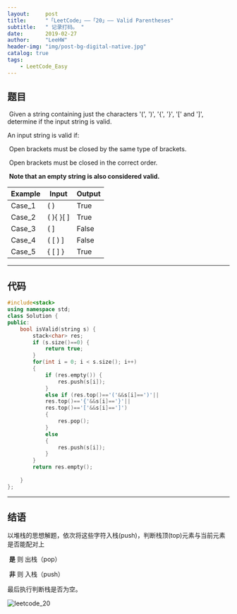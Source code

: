 ```yaml
---
layout:     post
title:      "「LeetCode」——「20」—— Valid Parentheses"
subtitle:   " 记录打码。 "
date:       2019-02-27 
author:     "LeeHW"
header-img: "img/post-bg-digital-native.jpg"
catalog: true
tags:
    - LeetCode_Easy
---
```


## 题目

​	Given a string containing just the characters '(', ')', '{', '}', '[' and ']', determine if the input string is valid. 

An input string is valid if:

​	Open brackets must be closed by the same type of brackets.

​	Open brackets must be closed in the correct order.

​	**Note that an empty string is also considered valid.**

| Example | Input     | Output |
| ------- | --------- | ------ |
| Case_1  | ( )       | True   |
| Case_2  | ( ){ }[ ] | True   |
| Case_3  | ( ]       | False  |
| Case_4  | ( [ ) ]   | False  |
| Case_5  | { [ ] }   | True   |



---

## 代码

```c++
#include<stack>
using namespace std;
class Solution {
public:
    bool isValid(string s) {
        stack<char> res;
        if (s.size()==0) {
            return true;
        }
        for(int i = 0; i < s.size(); i++)
        {
            if (res.empty()) {
                res.push(s[i]);
            }
            else if (res.top()=='('&&s[i]==')'||
            res.top()=='{'&&s[i]=='}'||
            res.top()=='['&&s[i]==']')
            {
                res.pop();
            }
            else
            {
                res.push(s[i]);
            }
        }
        return res.empty();
        
    }
};
```



---

## 结语

​	以堆栈的思想解题，依次将这些字符入栈(push)，判断栈顶(top)元素与当前元素是否能配对上

​		**是**	则	出栈（pop）

​		**非**	则	入栈（push）

最后执行判断栈是否为空。

![leetcode_20](http://lihongwei.site/img/leetcode_20.png)